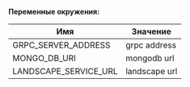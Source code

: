 <b>Переменные окружения:</b>

| Имя                   | Значение      |
|-----------------------|---------------|
| GRPC_SERVER_ADDRESS   | grpc address  |
| MONGO_DB_URI          | mongodb url   |
| LANDSCAPE_SERVICE_URL | landscape url |